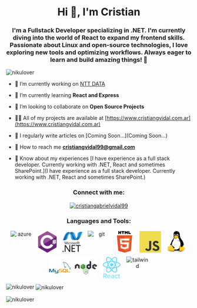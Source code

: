 <h1 align="center">Hi 👋, I'm Cristian</h1>
<h3 align="center">I'm a Fullstack Developer specializing in .NET. I'm currently diving into the world of React to expand my frontend skills. Passionate about Linux and open-source technologies, I love exploring new tools and optimizing workflows. Always eager to learn and build amazing things! 🚀</h3>

<p align="left"> <img src="https://komarev.com/ghpvc/?username=nikulover&label=Profile%20views&color=0e75b6&style=flat" alt="nikulover" /> </p>

- 🔭 I’m currently working on [NTT DATA](https://ar.nttdata.com/)

- 🌱 I’m currently learning **React and Express**

- 👯 I’m looking to collaborate on **Open Source Projects**

- 👨‍💻 All of my projects are available at [https://www.cristiangvidal.com.ar](https://www.cristiangvidal.com.ar)

- 📝 I regularly write articles on [Coming Soon...](Coming Soon...)

- 📧 How to reach me **cristiangvidal99@gmail.com**

- 📄 Know about my experiences [I have experience as a full stack developer. Currently working with .NET, React and sometimes SharePoint.](I have experience as a full stack developer. Currently working with .NET, React and sometimes SharePoint.)

<h3 align="center">Connect with me:</h3>
<p align="center">
    <a href="https://linkedin.com/in/cristiangabrielvidal99" target="blank">
        <img align="center" src="https://raw.githubusercontent.com/rahuldkjain/github-profile-readme-generator/master/src/images/icons/Social/linked-in-alt.svg" alt="cristiangabrielvidal99" height="40" width="50" />
    </a>
</p>

<h3 align="center">Languages and Tools:</h3>
<p align="center" style="display: flex; flex-wrap: wrap; justify-content: center; gap: 10px;">
    <img src="https://www.vectorlogo.zone/logos/microsoft_azure/microsoft_azure-icon.svg" alt="azure" width="60" height="60"/>
    <img src="https://raw.githubusercontent.com/devicons/devicon/master/icons/csharp/csharp-original.svg" alt="csharp" width="60" height="60"/>
    <img src="https://raw.githubusercontent.com/devicons/devicon/master/icons/dot-net/dot-net-original-wordmark.svg" alt="dotnet" width="60" height="60"/>
    <img src="https://www.vectorlogo.zone/logos/git-scm/git-scm-icon.svg" alt="git" width="60" height="60"/>
    <img src="https://raw.githubusercontent.com/devicons/devicon/master/icons/html5/html5-original-wordmark.svg" alt="html5" width="60" height="60"/>
    <img src="https://raw.githubusercontent.com/devicons/devicon/master/icons/javascript/javascript-original.svg" alt="javascript" width="60" height="60"/>
    <img src="https://raw.githubusercontent.com/devicons/devicon/master/icons/linux/linux-original.svg" alt="linux" width="60" height="60"/>
    <img src="https://raw.githubusercontent.com/devicons/devicon/master/icons/mysql/mysql-original-wordmark.svg" alt="mysql" width="60" height="60"/>
    <img src="https://raw.githubusercontent.com/devicons/devicon/master/icons/nodejs/nodejs-original-wordmark.svg" alt="nodejs" width="60" height="60"/>
    <img src="https://raw.githubusercontent.com/devicons/devicon/master/icons/react/react-original-wordmark.svg" alt="react" width="60" height="60"/>
    <img src="https://www.vectorlogo.zone/logos/tailwindcss/tailwindcss-icon.svg" alt="tailwind" width="60" height="60"/>
</p>

<p><img align="left" src="https://github-readme-stats.vercel.app/api/top-langs?username=nikulover&show_icons=true&locale=en&layout=compact" alt="nikulover" /></p>
<p>&nbsp;<img align="center" src="https://github-readme-stats.vercel.app/api?username=nikulover&show_icons=true&locale=en" alt="nikulover" /></p>
<p><img align="center" src="https://github-readme-streak-stats.herokuapp.com/?user=nikulover&" alt="nikulover" /></p>
